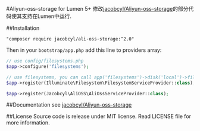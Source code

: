 #Aliyun-oss-storage for Lumen 5+
修改[jacobcyl/Aliyun-oss-storage](https://github.com/jacobcyl/Aliyun-oss-storage)的部分代码使其支持在Lumen中运行.

##Installation

    "composer require jacobcyl/ali-oss-storage:^2.0"
    
Then in your `bootstrap/app.php` add this line to providers array:
```php
// use config/filesystems.php
$app->configure('filesystems');

// use filesystems, you can call app('filesystems')->disk('local')->files('/'); read files
$app->register(Illuminate\Filesystem\FilesystemServiceProvider::class);

$app->register(Jacobcyl\AliOSS\AliOssServiceProvider::class);
```


##Documentation
see [jacobcyl/Aliyun-oss-storage](https://github.com/jacobcyl/Aliyun-oss-storage)

##License
Source code is release under MIT license. Read LICENSE file for more information.
